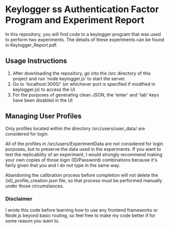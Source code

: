 # Keylogger ss Authentication Factor Program and Experiment Report

In this repository, you will find code to a keylogger program that was used to perform two experiments. The details of these experiments can be found in Keylogger_Report.pdf. 

## Usage Instructions

1. After downloading the repository, go into the /src directory of this project and run 'node keylogger.js' to start the server.
2. Go to 'localhost:3000/' (or whichever port is specified if modified in keylogger.js) to access the UI
3. For the purposes of generating clean JSON, the 'enter' and 'tab' keys have been disabled in the UI

## Managing User Profiles

Only profiles located within the directory /src/users/user_data/ are considered for login. <br>

All of the profiles in /src/users/ExperimentData are not considered for login purposes, but to preserve the data used in the experiments. If you want to test the replicability of an experiment, I would strongly recommend making your own copies of those login (ID/Password) combinations because it's fairly given that you and I do not type in the same way. <br>

Abandoning the calibration process before completion will not delete the {id}_profile_creation.json file, so that process must be performed manually under those circumstances. 

### Disclaimer

I wrote this code before learning how to use any frontend frameworks or Node.js beyond basic routing, so feel free to make my code better if for some reason you want to.